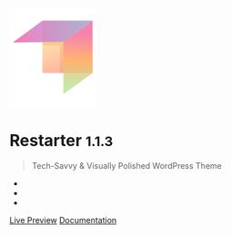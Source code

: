 ![logo](img/mypreview-logo.png)

# Restarter <small>1.1.3</small>

> Tech-Savvy & Visually Polished WordPress Theme

- 
- 
- 


[Live Preview](https://demo.mypreview.one/restarter/)
[Documentation](#hypermarket-wordpress-theme)
